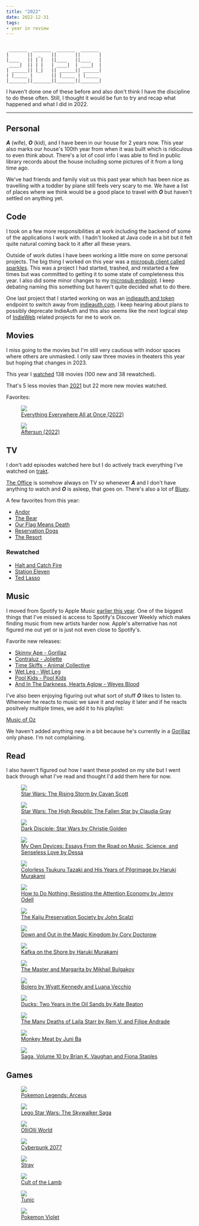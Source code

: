 ```yaml
---
title: "2022"
date: 2022-12-31
tags:
- year in review
---
```


<pre class="text-center"><code>
 _______  _______  _______  _______
|       ||  _    ||       ||       |
|____   || | |   ||____   ||____   |
 ____|  || | |   | ____|  | ____|  |
| ______|| |_|   || ______|| ______|
| |_____ |       || |_____ | |_____
|_______||_______||_______||_______|
</code></pre>

I haven't done one of these before and also don't think I have the discipline to do these often. Still, I thought it would be fun to try and recap what happened and what I did in 2022.

---

## Personal

***A*** (wife), ***O*** (kid), and I have been in our house for 2 years now. This year also marks our house's 100th year from when it was built which is ridiculous to even think about. There's a lot of cool info I was able to find in public library records about the house including some pictures of it from a long time ago.

We've had friends and family visit us this past year which has been nice as travelling with a toddler by plane still feels very scary to me. We have a list of places where we think would be a good place to travel with ***O*** but haven't settled on anything yet.

## Code

I took on a few more responsibilities at work including the backend of some of the applications I work with. I hadn't looked at Java code in a bit but it felt quite natural coming back to it after all these years.

Outside of work duties I have been working a little more on some personal projects. The big thing I worked on this year was a [micropub client called sparkles](https://sparkles.sploot.com). This was a project I had started, trashed, and restarted a few times but was committed to getting it to some state of completeness this year. I also did some minor changes to my [micropub endpoint](https://github.com/benjifs/micropub). I keep debating naming this something but haven't quite decided what to do there.

One last project that I started working on was an [indieauth and token](https://indieauth.net) endpoint to switch away from [indieauth.com](https://indieauth.com). I keep hearing about plans to possibly deprecate IndieAuth and this also seems like the next logical step of [IndieWeb](https://indieweb.org) related projects for me to work on.

## Movies

I miss going to the movies but I'm still very cautious with indoor spaces where others are unmasked. I only saw three movies in theaters this year but hoping that changes in 2023.

This year I [watched](/watched) 138 movies (100 new and 38 rewatched).

That's 5 less movies than [2021](https://letterboxd.com/benji/films/diary/for/2021/) but 22 more new movies watched.

Favorites:

<div class="posters sm">
	<a class="poster" href="/watched/1667088000-everything-everywhere-all-at-once-2022">
		<figure>
			<img src="https://a.ltrbxd.com/resized/film-poster/4/7/4/4/7/4/474474-everything-everywhere-all-at-once-0-600-0-900-crop.jpg?v=281f1a041e" />
			<figcaption>Everything Everywhere All at Once (2022)</figcaption>
		</figure>
	</a><!--
	--><a class="poster" href="/watched/1666569600-aftersun-2022">
		<figure>
			<img src="https://a.ltrbxd.com/resized/film-poster/8/6/8/5/5/8/868558-aftersun-0-600-0-900-crop.jpg?v=5ce2118fca" />
			<figcaption>Aftersun (2022)</figcaption>
		</figure>
	</a>
</div>

## TV

I don't add episodes watched here but I do actively track everything I've watched on [trakt](https://trakt.tv/users/benji).

[The Office](https://imdb.com/title/tt0386676/) is somehow always on TV so whenever ***A*** and I don't have anything to watch and ***O*** is asleep, that goes on. There's also a lot of [Bluey](https://imdb.com/title/tt7678620/).

A few favorites from this year:

* [Andor](https://imdb.com/title/tt9253284/)
* [The Bear](https://imdb.com/title/tt14452776/)
* [Our Flag Means Death](https://imdb.com/title/tt11000902/)
* [Reservation Dogs](https://imdb.com/title/tt13623580/)
* [The Resort](https://imdb.com/title/tt11897688/)

### Rewatched
* [Halt and Catch Fire](https://imdb.com/title/tt2543312/)
* [Station Eleven](https://imdb.com/title/tt10574236/)
* [Ted Lasso](https://imdb.com/title/tt10986410/)

## Music

I moved from Spotify to Apple Music [earlier this year](/articles/i-want-to-leave-spotify). One of the biggest things that I've missed is access to Spotify's Discover Weekly which makes finding music from new artists harder now. Apple's alternative has not figured me out yet or is just not even close to Spotify's.

Favorite new releases:
* [Skinny Ape - Gorillaz](https://youtu.be/iFaKhtlBU7A)
* [Contraluz - Joliette](https://joliette.bandcamp.com/track/contraluz)
* [Time Skiffs - Animal Collective](https://anmlcollectve.bandcamp.com/album/time-skiffs)
* [Wet Leg - Wet Leg](https://wetleg.bandcamp.com/album/wet-leg)
* [Pool Kids - Pool Kids](https://poolkidsband.bandcamp.com/album/pool-kids)
* [And In The Darkness, Hearts Aglow - Weyes Blood](https://weyesblood.bandcamp.com/album/and-in-the-darkness-hearts-aglow)

I've also been enjoying figuring out what sort of stuff ***O*** likes to listen to. Whenever he reacts to music we save it and replay it later and if he reacts positvely multiple times, we add it to his playlist:

[Music of Oz](https://music.apple.com/us/playlist/music-of-oz/pl.u-V9D7mEkiB8YL1Lg)

We haven't added anything new in a bit because he's currently in a [Gorillaz](https://gorillaz.com) only phase. I'm not complaining.

## Read

I also haven't figured out how I want these posted on my site but I went back through what I've read and thought I'd add them here for now.

<div class="posters sm">
	<a class="poster" href="https://goodreads.com/book/show/55644027-the-rising-storm">
		<figure>
			<img src="https://images-na.ssl-images-amazon.com/images/S/compressed.photo.goodreads.com/books/1607094743i/55644027.jpg" />
			<figcaption>Star Wars: The Rising Storm by Cavan Scott</figcaption>
		</figure>
	</a><!--
	--><a class="poster" href="https://www.goodreads.com/book/show/58640884-the-fallen-star">
		<figure>
			<img src="https://images-na.ssl-images-amazon.com/images/S/compressed.photo.goodreads.com/books/1632343524i/58640884.jpg" />
			<figcaption>Star Wars: The High Republic The Fallen Star by Claudia Gray</figcaption>
		</figure>
	</a><!--
	--><a class="poster" href="https://goodreads.com/book/show/23277298-dark-disciple">
		<figure>
			<img src="https://images-na.ssl-images-amazon.com/images/S/compressed.photo.goodreads.com/books/1419965425i/23277298.jpg" />
			<figcaption>Dark Disciple: Star Wars by Christie Golden</figcaption>
		</figure>
	</a><!--
	--><a class="poster" href="https://goodreads.com/book/show/38526745-my-own-devices">
		<figure>
			<img src="https://images-na.ssl-images-amazon.com/images/S/compressed.photo.goodreads.com/books/1523517025i/38526745.jpg" />
			<figcaption>My Own Devices: Essays From the Road on Music, Science, and Senseless Love by Dessa</figcaption>
		</figure>
	</a><!--
	--><a class="poster" href="https://goodreads.com/book/show/41022133-colorless-tsukuru-tazaki-and-his-years-of-pilgrimage">
		<figure>
			<img src="https://images-na.ssl-images-amazon.com/images/S/compressed.photo.goodreads.com/books/1533141634i/41022133.jpg" />
			<figcaption>Colorless Tsukuru Tazaki and His Years of Pilgrimage by Haruki Murakami</figcaption>
		</figure>
	</a><!--
	--><a class="poster" href="https://goodreads.com/book/show/42771901-how-to-do-nothing">
		<figure>
			<img src="https://images-na.ssl-images-amazon.com/images/S/compressed.photo.goodreads.com/books/1550724373i/42771901.jpg" />
			<figcaption>How to Do Nothing: Resisting the Attention Economy by Jenny Odell</figcaption>
		</figure>
	</a><!--
	--><a class="poster" href="https://goodreads.com/book/show/57693406-the-kaiju-preservation-society">
		<figure>
			<img src="https://images-na.ssl-images-amazon.com/images/S/compressed.photo.goodreads.com/books/1624897234i/57693406.jpg" />
			<figcaption>The Kaiju Preservation Society by John Scalzi</figcaption>
		</figure>
	</a><!--
	--><a class="poster" href="https://goodreads.com/book/show/29587.Down_and_Out_in_the_Magic_Kingdom">
		<figure>
			<img src="https://images-na.ssl-images-amazon.com/images/S/compressed.photo.goodreads.com/books/1441470326i/29587.jpg" />
			<figcaption>Down and Out in the Magic Kingdom by Cory Doctorow</figcaption>
		</figure>
	</a><!--
	--><a class="poster" href="https://goodreads.com/book/show/4929.Kafka_on_the_Shore">
		<figure>
			<img src="https://images-na.ssl-images-amazon.com/images/S/compressed.photo.goodreads.com/books/1429638085i/4929.jpg" />
			<figcaption>Kafka on the Shore by Haruki Murakami</figcaption>
		</figure>
	</a><!--
	--><a class="poster" href="https://goodreads.com/book/show/117833.The_Master_and_Margarita">
		<figure>
			<img src="https://images-na.ssl-images-amazon.com/images/S/compressed.photo.goodreads.com/books/1327867963i/117833.jpg" />
			<figcaption>The Master and Margarita by Mikhail Bulgakov</figcaption>
		</figure>
	</a>
	<!-- -->
	<a class="poster" href="https://goodreads.com/book/show/61089776-bolero">
		<figure>
			<img src="https://images-na.ssl-images-amazon.com/images/S/compressed.photo.goodreads.com/books/1652958388i/61089776.jpg" />
			<figcaption>Bolero by Wyatt Kennedy and Luana Vecchio</figcaption>
		</figure>
	</a><!--
	--><a class="poster" href="https://www.goodreads.com/book/show/59069071-ducks">
		<figure>
			<img src="https://images-na.ssl-images-amazon.com/images/S/compressed.photo.goodreads.com/books/1642101898i/59069071.jpg" />
			<figcaption>Ducks: Two Years in the Oil Sands by Kate Beaton</figcaption>
		</figure>
	</a><!--
	--><a class="poster" href="https://www.goodreads.com/book/show/58673883-the-many-deaths-of-laila-starr">
		<figure>
			<img src="https://images-na.ssl-images-amazon.com/images/S/compressed.photo.goodreads.com/books/1628430031i/58673883.jpg" />
			<figcaption>The Many Deaths of Laila Starr by Ram V. and Filipe Andrade</figcaption>
		</figure>
	</a><!--
	--><a class="poster" href="https://www.goodreads.com/book/show/61319559-monkey-meat">
		<figure>
			<img src="https://images-na.ssl-images-amazon.com/images/S/compressed.photo.goodreads.com/books/1655665809i/61319559.jpg" />
			<figcaption>Monkey Meat by Juni Ba</figcaption>
		</figure>
	</a><!--
	--><a class="poster" href="https://www.goodreads.com/book/show/29237224-saga-volume-10">
		<figure>
			<img src="https://images-na.ssl-images-amazon.com/images/S/compressed.photo.goodreads.com/books/1648551390i/29237224.jpg" />
			<figcaption>Saga, Volume 10 by Brian K. Vaughan and Fiona Staples</figcaption>
		</figure>
	</a>
</div>

## Games

<div class="posters sm">
	<a class="poster" href="https://legends.pokemon.com/en-us/">
		<figure>
			<img src="https://assets-prd.ignimgs.com/2021/11/04/pokmon-legends-arceus-button-fomn-1636006738698.jpg" />
			<figcaption>Pokemon Legends: Arceus</figcaption>
		</figure>
	</a><!--
	--><a class="poster" href="https://www.starwars.com/lego-star-wars-the-skywalker-saga">
		<figure>
			<img src="https://assets-prd.ignimgs.com/2022/03/31/skywalkersaga-1648748035384.jpg" />
			<figcaption>Lego Star Wars: The Skywalker Saga</figcaption>
		</figure>
	</a><!--
	--><a class="poster" href="https://olliolliworld.live/">
		<figure>
			<img src="https://assets-prd.ignimgs.com/2021/04/20/olliolli-world-button-1618880801138.jpg" />
			<figcaption>OlliOlli World</figcaption>
		</figure>
	</a><!--
	--><a class="poster" href="https://www.cyberpunk.net/us/en/">
		<figure>
			<img src="https://assets-prd.ignimgs.com/2020/07/16/cyberpunk-2077-button-fin-1594877291453.jpg" />
			<figcaption>Cyberpunk 2077</figcaption>
		</figure>
	</a><!--
	--><a class="poster" href="https://stray.game/">
		<figure>
			<img src="https://assets-prd.ignimgs.com/2022/06/04/stray-button-fin-1654302178065.jpg" />
			<figcaption>Stray</figcaption>
		</figure>
	</a><!--
	--><a class="poster" href="https://cult-of-the-lamb.com/">
		<figure>
			<img src="https://assets-prd.ignimgs.com/2021/08/26/cult-of-the-lamb-button-01-1630015892261.jpg" />
			<figcaption>Cult of the Lamb</figcaption>
		</figure>
	</a><!--
	--><a class="poster" href="https://tunicgame.com/">
		<figure>
			<img src="https://assets-prd.ignimgs.com/2021/12/08/tunic-button-fin-1639003786256.jpg" />
			<figcaption>Tunic</figcaption>
		</figure>
	</a><!--
	--><a class="poster" href="https://scarletviolet.pokemon.com/en-us/">
		<figure>
			<img src="https://assets-prd.ignimgs.com/2022/08/03/pokemon-violet-1659542326365.jpg" />
			<figcaption>Pokemon Violet</figcaption>
		</figure>
	</a>
</div>
